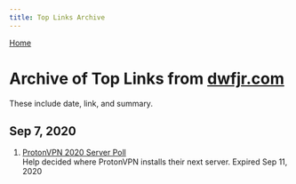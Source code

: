 ```yaml
---
title: Top Links Archive
---
```


[Home](../)

# Archive of Top Links from [dwfjr.com](www.dwfjr.com)
These include date, link, and summary.

## Sep 7, 2020
1. [ProtonVPN 2020 Server Poll](https://protonvpn.com/blog/servers-poll-2020/?utm_campaign=ww-en-2c-generic-coms_email-monthly_newsletter&utm_source=proton_users&utm_medium=email&utm_content=2020_-_august)  <br>
Help decided where ProtonVPN installs their next server. Expired Sep 11, 2020
